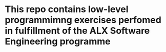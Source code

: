 # This repo contains low-level programmimng exercises perfomed in fulfillment of the ALX Software Engineering programme
